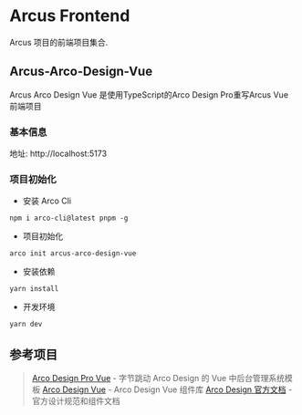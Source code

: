# Arcus Frontend

Arcus 项目的前端项目集合.

## Arcus-Arco-Design-Vue
Arcus Arco Design Vue 是使用TypeScript的Arco Design Pro重写Arcus Vue 前端项目

### 基本信息

地址: http://localhost:5173

### 项目初始化

- 安装 Arco Cli

```shel
npm i arco-cli@latest pnpm -g
```

- 项目初始化

```
arco init arcus-arco-design-vue
```

- 安装依赖

```
yarn install
```

- 开发环境
```shell
yarn dev
```



## 参考项目

> [Arco Design Pro Vue](https://github.com/arco-design/arco-design-pro-vue) - 字节跳动 Arco Design 的 Vue 中后台管理系统模板
> [Arco Design Vue](https://github.com/arco-design/arco-design-vue) - Arco Design Vue 组件库
> [Arco Design 官方文档](https://arco.design/vue/docs/start) - 官方设计规范和组件文档
